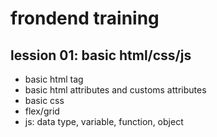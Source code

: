 # frondend training

## lession 01: basic html/css/js

 - basic html tag
 - basic html attributes and customs attributes
 - basic css
 - flex/grid
 - js: data type, variable, function, object
